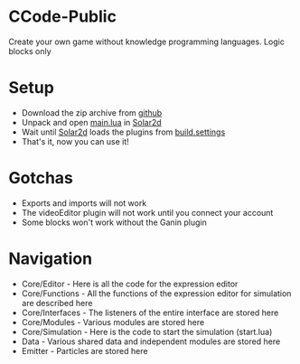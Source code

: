 # CCode-Public
Create your own game without knowledge programming languages. Logic blocks only

# Setup
* Download the zip archive from [github](https://github.com/Leonid-Ganin/CCode-Public)
* Unpack and open [main.lua](https://github.com/Leonid-Ganin/CCode-Public/blob/main/main.lua) in [Solar2d](https://solar2d.com/)
* Wait until [Solar2d](https://solar2d.com/) loads the plugins from [build.settings](https://github.com/Leonid-Ganin/CCode-Public/blob/main/build.settings#L28C1-L44)
* That's it, now you can use it!

# Gotchas
* Exports and imports will not work
* The videoEditor plugin will not work until you connect your account
* Some blocks won't work without the Ganin plugin

# Navigation
* Core/Editor - Here is all the code for the expression editor
* Core/Functions - All the functions of the expression editor for simulation are described here
* Core/Interfaces - The listeners of the entire interface are stored here
* Core/Modules - Various modules are stored here
* Core/Simulation - Here is the code to start the simulation (start.lua)
* Data - Various shared data and independent modules are stored here
* Emitter - Particles are stored here
